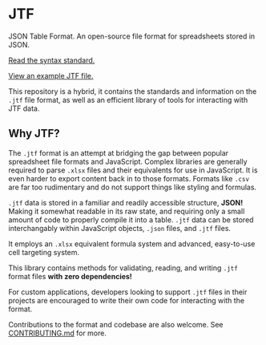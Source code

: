 # JTF

JSON Table Format. An open-source file format for spreadsheets stored in JSON.

[Read the syntax standard.](SYNTAX.md)

[View an example JTF file.](example.jtf)

This repository is a hybrid, it contains the standards and information on the `.jtf` file format, as well as an efficient library of tools for interacting with JTF data.

## Why JTF?

The `.jtf` format is an attempt at bridging the gap between popular spreadsheet file formats and JavaScript. Complex libraries are generally required to parse `.xlsx` files and their equivalents for use in JavaScript. It is even harder to export content back in to those formats. Formats like `.csv` are far too rudimentary and do not support things like styling and formulas.

`.jtf` data is stored in a familiar and readily accessible structure, **JSON!** Making it somewhat readable in its raw state, and requiring only a small amount of code to properly compile it into a table. `.jtf` data can be stored interchangably within JavaScript objects, `.json` files, and `.jtf` files.

It employs an `.xlsx` equivalent formula system and advanced, easy-to-use cell targeting system.

This library contains methods for validating, reading, and writing `.jtf` format files **with zero dependencies!**

For custom applications, developers looking to support `.jtf` files in their projects are encouraged to write their own code for interacting with the format.

Contributions to the format and codebase are also welcome. See [CONTRIBUTING.md](CONTRIBUTING.md) for more.
